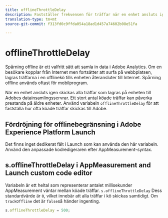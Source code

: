 ```yaml
---
title: offlineThrottleDelay
description: Fastställer frekvensen för träffar när en enhet ansluts igen.
translation-type: tm+mt
source-git-commit: f313fd0c9ffda054a18ad1d457a74602b08e51fa

---
```



# offlineThrottleDelay

Spårning offline är ett valfritt sätt att samla in data i Adobe Analytics. Om en besökare kopplar från Internet men fortsätter att surfa på webbplatsen, lagras träffarna i en offlinekö tills enheten återansluter till Internet. Spårning offline används oftast för mobilprogram.

När en enhet ansluts igen skickas alla träffar som lagras på enheten till Adobes datainsamlingsservrar. Ett stort antal köade träffar kan påverka prestanda på äldre enheter. Använd variabeln `offlineThrottleDelay` för att fastställa hur ofta köade träffar skickas till Adobe.

## Fördröjning för offlinebegränsning i Adobe Experience Platform Launch

Det finns inget dedikerat fält i Launch som kan använda den här variabeln. Använd den anpassade kodredigeraren efter AppMeasurement-syntax.

## s.offlineThrottleDelay i AppMeasurement and Launch custom code editor

Variabeln är ett heltal som representerar antalet millisekunder AppMeasurement väntar mellan köade träffar. `s.offlineThrottleDelay` Dess standardvärde är `0`, vilket innebär att alla träffar i kö skickas samtidigt. Om `trackOffline` det är `false`så händer ingenting.

```js
s.offlineThrottleDelay = 500;
```
